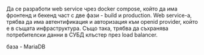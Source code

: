 Да се разработи web service чрез docker compose, който да има фронтенд и бекенд част с две фази - build и production. Web service-а, трябва да има автентификация и авторизация към openid provider, който е в същата инфраструктура. Също така, трябва да съхранява потребителски данни в СУБД клъстер през load balancer.

база - MariaDB 
